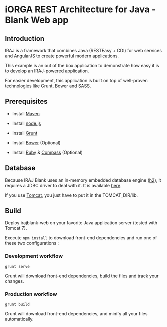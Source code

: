 # iORGA REST Architecture for Java - Blank Web app

## Introduction

IRAJ is a framework that combines Java (RESTEasy + CDI) for web services and AngularJS to create powerful modern applications.

This example is an out of the box application to demonstrate how easy it is to develop an IRAJ-powered application.

For easier development, this application is built on top of well-proven technologies like Grunt, Bower and SASS.

## Prerequisites

* Install [Maven](http://maven.apache.org/)

* Install [node.js](http://nodejs.org)

* Install [Grunt](http://gruntjs.com)

* Install [Bower](http://bower.io/) (Optional)

* Install [Ruby](https://www.ruby-lang.org/en/) & [Compass](http://compass-style.org/) (Optional)


## Database

Because IRAJ Blank uses an in-memory embedded database engine ([h2](http://h2database.com)), it requires a JDBC driver to deal with it. It is available [here](http://h2database.com/html/download.html).

If you use [Tomcat](http://tomcat.apache.org/), you just have to put it in the TOMCAT_DIR/lib.

## Build

Deploy irajblank-web on your favorite Java application server (tested with Tomcat 7).

Execute `npm install` to download front-end dependencies and run one of these two configurations :

### Development workflow

`grunt serve`

Grunt will download front-end dependencies, build the files and track your changes.

### Production workflow

`grunt build`

Grunt will download front-end dependencies, and minify all your files automatically.
